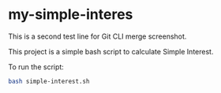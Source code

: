 # my-simple-interes

This is a second test line for Git CLI merge screenshot.

This project is a simple bash script to calculate Simple Interest.

To run the script:


```bash
bash simple-interest.sh
